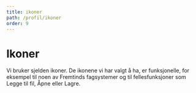 ```yaml
---
title: ikoner
path: /profil/ikoner
order: 9
---
```


# Ikoner

Vi bruker sjelden ikoner. De ikonene vi har valgt å ha, er funksjonelle, for eksempel til noen av Fremtinds fagsystemer og til fellesfunksjoner som Legge til fil, Åpne eller Lagre.
